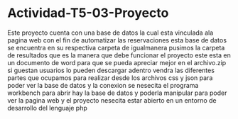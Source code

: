 # Actividad-T5-03-Proyecto
Este proyecto cuenta con una base de datos la cual esta vinculada ala pagina web con el fin de automatizar las reservaciones
esta base de datos se encuentra en su respectiva carpeta de igualmanera pusimos la carpeta de resultados 
que es la manera que debe funcionar el proyecto este esta en un documento de word para que se pueda apreciar mejor 
en el archivo.zip si guestan usuarios lo pueden descargar adentro vendra las diferentes partes que ocupamos para realizar desde 
los archivos css y json
para poder ver la base de datos y la conexion se nesecita el programa  workbench para abrir hay la base de datos y poderla manipular
para poder ver la pagina web y el proyecto nesecita estar abierto en un entorno de desarrollo del lenguaje php

